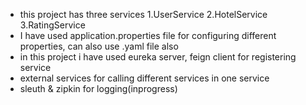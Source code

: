 - this project has three services
1.UserService 2.HotelService 3.RatingService
- I have used application.properties file for configuring different properties, can also use .yaml file also
- in this project i have used eureka server, feign client for registering service
- external services for calling different services in one service
- sleuth & zipkin for logging(inprogress)
